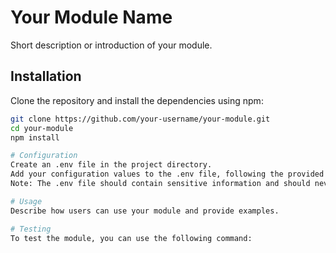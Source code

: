 # Your Module Name

Short description or introduction of your module.

## Installation

Clone the repository and install the dependencies using npm:

```bash
git clone https://github.com/your-username/your-module.git
cd your-module
npm install

# Configuration
Create an .env file in the project directory.
Add your configuration values to the .env file, following the provided template in the .env.example file.
Note: The .env file should contain sensitive information and should never be committed to version control. Ensure it is added to your .gitignore file.

# Usage
Describe how users can use your module and provide examples.

# Testing
To test the module, you can use the following command:
